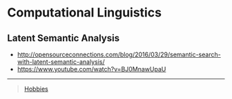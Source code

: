 

Computational Linguistics
=========================

Latent Semantic Analysis
------------------------

-   <http://opensourceconnections.com/blog/2016/03/29/semantic-search-with-latent-semantic-analysis/>
-   <https://www.youtube.com/watch?v=BJ0MnawUpaU>

* * * * *

> [Hobbies](../Hobbies)
